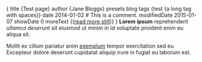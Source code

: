 {
    title {Test page}
    author {Jane Bloggs}
    presets blog
    tags {test {a long tag with spaces}}
    date 2014-01-02
    # This is a comment.
    modifiedDate 2015-01-07
    showDate 0
    moreText {(<a href="$link">read more still</a>)}
}
**Lorem ipsum** reprehenderit _ullamco deserunt sit eiusmod_ ut minim in id
voluptate proident enim eu aliqua sit.

<!-- more -->

Mollit ex cillum pariatur anim [exemplum](http://example.com) tempor
exercitation sed eu Excepteur dolore deserunt cupidatat aliquip irure in
fugiat eu laborum est.
